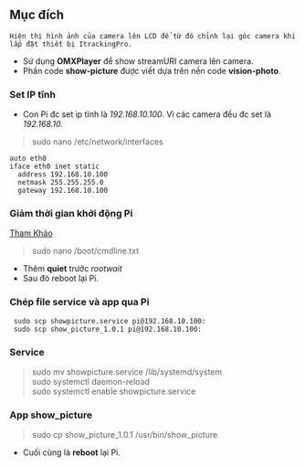 ## Mục đích
`Hiện thị hình ảnh của camera lên LCD để từ đó chỉnh lại góc camera khi lắp đặt thiết bị ItrackingPro.`

- Sử dụng **OMXPlayer** để show streamURI camera lên camera.
- Phần code **show-picture** được viết dựa trên nền code **vision-photo**.

### Set IP tĩnh
- Con Pi đc set ip tĩnh là *192.168.10.100*. Vì các camera đều đc set là *192.168.10.*
> sudo nano /etc/network/interfaces

```
auto eth0
iface eth0 inet static 
  address 192.168.10.100
  netmask 255.255.255.0
  gateway 192.168.10.100

```

### Giảm thời gian khởi động Pi
[Tham Khảo](https://www.myhelpfulguides.com/2018/10/20/how-improve-raspberry-pi-boot-time-raspbian-lite/)
> sudo nano /boot/cmdline.txt
- Thêm **quiet** trước *rootwait*
- Sau đó reboot lại Pi.

### Chép file service và app qua Pi

```
 sudo scp showpicture.service pi@192.168.10.100:
 sudo scp show_picture_1.0.1 pi@192.168.10.100:
```

### Service 
> sudo mv showpicture.service /lib/systemd/system \
> sudo systemctl daemon-reload \
> sudo systemctl enable showpicture.service 
### App show_picture
> sudo cp show_picture_1.0.1 /usr/bin/show_picture

- Cuối cùng là **reboot** lại Pi.








